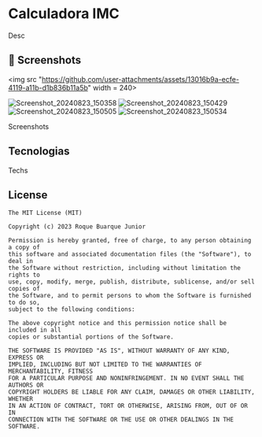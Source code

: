 # Calculadora IMC
Desc

## :camera_flash: Screenshots
<!-- You can add more screenshots here if you like -->
<img src "https://github.com/user-attachments/assets/13016b9a-ecfe-4119-a11b-d1b836b11a5b" width = 240>

![Screenshot_20240823_150358](https://github.com/user-attachments/assets/13016b9a-ecfe-4119-a11b-d1b836b11a5b)
![Screenshot_20240823_150429](https://github.com/user-attachments/assets/1e86f8a6-d47d-4f19-b84b-3c187bf7f564)
![Screenshot_20240823_150505](https://github.com/user-attachments/assets/68066283-9d89-4625-a677-d87780f1c398)
![Screenshot_20240823_150534](https://github.com/user-attachments/assets/cf66d3b9-b261-47f4-9549-24af93361fac)



Screenshots

## Tecnologias
Techs


## License
```
The MIT License (MIT)

Copyright (c) 2023 Roque Buarque Junior

Permission is hereby granted, free of charge, to any person obtaining a copy of
this software and associated documentation files (the "Software"), to deal in
the Software without restriction, including without limitation the rights to
use, copy, modify, merge, publish, distribute, sublicense, and/or sell copies of
the Software, and to permit persons to whom the Software is furnished to do so,
subject to the following conditions:

The above copyright notice and this permission notice shall be included in all
copies or substantial portions of the Software.

THE SOFTWARE IS PROVIDED "AS IS", WITHOUT WARRANTY OF ANY KIND, EXPRESS OR
IMPLIED, INCLUDING BUT NOT LIMITED TO THE WARRANTIES OF MERCHANTABILITY, FITNESS
FOR A PARTICULAR PURPOSE AND NONINFRINGEMENT. IN NO EVENT SHALL THE AUTHORS OR
COPYRIGHT HOLDERS BE LIABLE FOR ANY CLAIM, DAMAGES OR OTHER LIABILITY, WHETHER
IN AN ACTION OF CONTRACT, TORT OR OTHERWISE, ARISING FROM, OUT OF OR IN
CONNECTION WITH THE SOFTWARE OR THE USE OR OTHER DEALINGS IN THE SOFTWARE.
```
